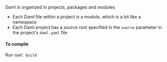 Daml is organized in projects, packages and modules

-   Each Daml file within a project is a module, which is a bit like a namespace
-   Each Daml project has a source root specified in the `source` parameter in the project's `daml.yaml` file

#### To compile
Run `daml build`

